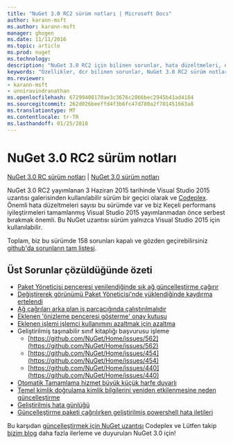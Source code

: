 ```yaml
---
title: "NuGet 3.0 RC2 sürüm notları | Microsoft Docs"
author: karann-msft
ms.author: karann-msft
manager: ghogen
ms.date: 11/11/2016
ms.topic: article
ms.prod: nuget
ms.technology: 
description: "NuGet 3.0 RC2 için bilinen sorunlar, hata düzeltmeleri, eklenen özellikleri ve dcr dahil olmak üzere sürüm notları."
keywords: "Özellikler, dcr bilinen sorunlar, NuGet 3.0 RC2 sürüm notları, hata düzeltmeleri eklendi"
ms.reviewer:
- karann-msft
- unniravindranathan
ms.openlocfilehash: 67299408170ae3c3676c2866bec2945b41ad4184
ms.sourcegitcommit: 262d026beeffd4f3b6fc47d780a2f701451663a8
ms.translationtype: MT
ms.contentlocale: tr-TR
ms.lasthandoff: 01/25/2018
---
```

# <a name="nuget-30-rc2-release-notes"></a>NuGet 3.0 RC2 sürüm notları

[NuGet 3.0 RC sürüm notları](../release-notes/nuget-3.0-RC.md) | [NuGet 3.0 sürüm notları](../release-notes/nuget-3.0.0.md)

NuGet 3.0 RC2 yayımlanan 3 Haziran 2015 tarihinde Visual Studio 2015 uzantısı galerisinden kullanılabilir sürüm bir geçici olarak ve [Codeplex](https://nuget.codeplex.com/releases/view/615507). Önemli hata düzeltmeleri sayısı bu sürümde var ve biz Keçeli performans iyileştirmeleri tamamlanmış Visual Studio 2015 yayımlanmadan önce serbest bırakmak önemli. Bu NuGet uzantısı sürüm yalnızca Visual Studio 2015 için kullanılabilir.

Toplam, biz bu sürümde 158 sorunları kapalı ve gözden geçirebilirsiniz [github'da sorunların tam listesi](https://github.com/NuGet/Home/issues?utf8=%E2%9C%93&q=is%3Aclosed+milestone%3A3.0.0-RTM+sort%3Aupdated-asc+updated%3A%3C%3D2015-06-01).

## <a name="summary-of-top-issues-resolved"></a>Üst Sorunlar çözüldüğünde özeti

* [Paket Yöneticisi penceresi yenilendiğinde sık ağ güncelleştirme çağırır](https://github.com/NuGet/Home/issues/515)
* [Değiştirerek görünümü Paket Yöneticisi'nde yüklendiğinde kaydırma ertelendi](https://github.com/NuGet/Home/issues/519)
* [Ağ çağrıları arka plan iş parçacığında çalıştırılmalıdır](https://github.com/NuGet/Home/issues/516)
* [Eklenen 'önizleme penceresi gösterme' onay kutusu](https://github.com/NuGet/Home/issues/566)
* [Eklenen işlemi işlemci kullanımını azaltmak için azaltma](https://github.com/NuGet/Home/issues/356)
* Geliştirilmiş taşınabilir sınıf kitaplığı başvurusu işleme
    * [https://github.com/NuGet/Home/issues/562](https://github.com/NuGet/Home/issues/562)
    * [https://github.com/NuGet/Home/issues/454](https://github.com/NuGet/Home/issues/454)
    * [https://github.com/NuGet/Home/issues/440](https://github.com/NuGet/Home/issues/440)
* [Otomatik Tamamlama hizmet büyük küçük harfe duyarlı](https://github.com/NuGet/Home/issues/198)
* [Temel kimlik doğrulama kimlik bilgilerini yeniden etkilenmesine neden güncelleştirme](https://github.com/NuGet/Home/issues/456)
* [Geliştirilmiş hata günlüğü](https://github.com/NuGet/Home/issues/407)
* [Güncelleştirme paketi çağrılırken geliştirilmiş powershell hata iletileri](https://github.com/NuGet/Home/issues/5)

Bu karşıdan [güncelleştirmek için NuGet uzantısı](https://nuget.codeplex.com/releases/view/615507) Codeplex ve Lütfen takip [bizim blog](http://blog.nuget.org) daha fazla ilerleme ve duyuruları NuGet 3.0 için!